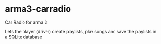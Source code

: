 # arma3-carradio
Car Radio for arma 3

Lets the player (driver) create playlists, play songs and save the playlists in a SQLite database
